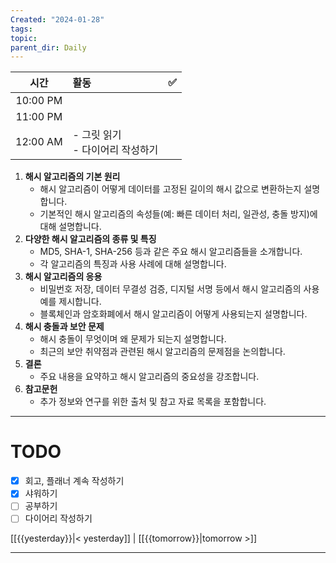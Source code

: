 ```yaml
---
Created: "2024-01-28"
tags: 
topic: 
parent_dir: Daily
---
```

|   시간   | 활동                           | ✅    |
|:--------:|:------------------------------ | --- |
| 10:00 PM |                                |     |
| 11:00 PM |                                |     |
| 12:00 AM | - 그릿 읽기<br>- 다이어리 작성하기 |     |
1. **해시 알고리즘의 기본 원리**
    - 해시 알고리즘이 어떻게 데이터를 고정된 길이의 해시 값으로 변환하는지 설명합니다.
    - 기본적인 해시 알고리즘의 속성들(예: 빠른 데이터 처리, 일관성, 충돌 방지)에 대해 설명합니다.
2. **다양한 해시 알고리즘의 종류 및 특징**
    - MD5, SHA-1, SHA-256 등과 같은 주요 해시 알고리즘들을 소개합니다.
    - 각 알고리즘의 특징과 사용 사례에 대해 설명합니다.
3. **해시 알고리즘의 응용**
    - 비밀번호 저장, 데이터 무결성 검증, 디지털 서명 등에서 해시 알고리즘의 사용 예를 제시합니다.
    - 블록체인과 암호화폐에서 해시 알고리즘이 어떻게 사용되는지 설명합니다.
4. **해시 충돌과 보안 문제**
    - 해시 충돌이 무엇이며 왜 문제가 되는지 설명합니다.
    - 최근의 보안 취약점과 관련된 해시 알고리즘의 문제점을 논의합니다.
5. **결론**
    - 주요 내용을 요약하고 해시 알고리즘의 중요성을 강조합니다.
6. **참고문헌**
    - 추가 정보와 연구를 위한 출처 및 참고 자료 목록을 포함합니다.

----
# TODO
- [x] 회고, 플래너 계속 작성하기
- [x] 샤워하기
- [ ] 공부하기
- [ ] 다이어리 작성하기
  
[[{{yesterday}}|< yesterday]] | [[{{tomorrow}}|tomorrow >]]  
  
---  
